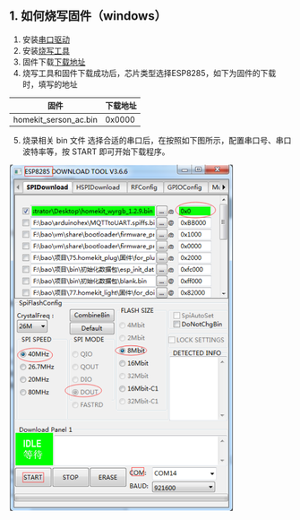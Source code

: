 ## 1. 如何烧写固件（windows）
1. 安装[串口驱动](https://github.com/SmartArduino/DoHome/tree/master/DoHome_HomeKit_Moon_Light/Drive)
2. 安装[烧写工具](http://espressif.com/en/support/download/other-tools)
3. 固件下载[下载地址](https://github.com/SmartArduino/DoHome/tree/master/DoHome_HomeKit_Temperature_Humidity_Sensor/Firmware)
4. 烧写工具和固件下载成功后，芯片类型选择ESP8285，如下为固件的下载时，填写的地址

|固件          |下载地址                     |
|--------------|-----------------------------|
|homekit_serson_ac.bin| 0x0000                            |

5. 烧录相关 bin 文件
选择合适的串口后，在按照如下图所示，配置串口号、串口波特率等，按 START 即可开始下载程序。

<img src="../README_IMAGE/3.png" width="400" />
